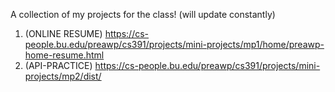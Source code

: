 A collection of my projects for the class! (will update constantly)

1. (ONLINE RESUME) https://cs-people.bu.edu/preawp/cs391/projects/mini-projects/mp1/home/preawp-home-resume.html
2. (API-PRACTICE) https://cs-people.bu.edu/preawp/cs391/projects/mini-projects/mp2/dist/
